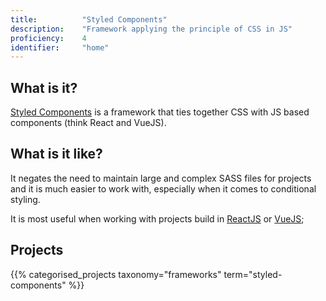 ```yaml
---
title: 			"Styled Components"
description: 	"Framework applying the principle of CSS in JS"
proficiency:	4
identifier:		"home"
---
```


## What is it?
[Styled Components](https://www.styled-components.com/docs) is a framework that ties together CSS with JS based components (think React and VueJS).

## What is it like?
It negates the need to maintain large and complex SASS files for projects and it is much easier to work with, especially when it comes to conditional styling.

It is most useful when working with projects build in [ReactJS](https://reactjs.org/) or [VueJS](https://vuejs.org/);

## Projects
{{% categorised_projects taxonomy="frameworks" term="styled-components" %}}
